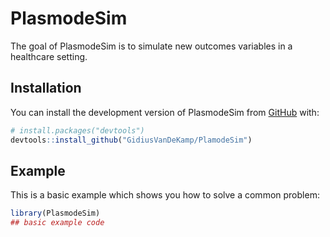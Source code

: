 
# PlasmodeSim

<!-- badges: start -->
<!-- badges: end -->

The goal of PlasmodeSim is to simulate new outcomes variables in a healthcare setting. 

## Installation

You can install the development version of PlasmodeSim from [GitHub](https://github.com/) with:

``` r
# install.packages("devtools")
devtools::install_github("GidiusVanDeKamp/PlamodeSim")
```

## Example

This is a basic example which shows you how to solve a common problem:

``` r
library(PlasmodeSim)
## basic example code
```

